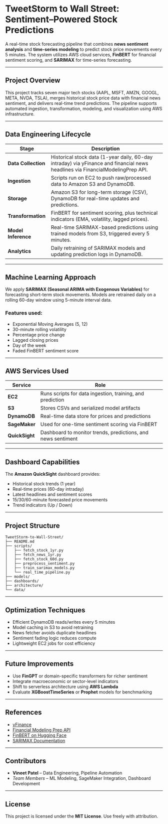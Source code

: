 
# TweetStorm to Wall Street: Sentiment–Powered Stock Predictions

A real-time stock forecasting pipeline that combines **news sentiment analysis** and **time-series modeling** to predict stock price movements every 5 minutes. The system utilizes AWS cloud services, **FinBERT** for financial sentiment scoring, and **SARIMAX** for time-series forecasting.

---

## Project Overview

This project tracks seven major tech stocks (AAPL, MSFT, AMZN, GOOGL, META, NVDA, TSLA), merges historical stock price data with financial news sentiment, and delivers real-time trend predictions. The pipeline supports automated ingestion, transformation, modeling, and visualization using AWS infrastructure.

---

## Data Engineering Lifecycle

| Stage                | Description |
|----------------------|-------------|
| **Data Collection**  | Historical stock data (1-year daily, 60-day intraday) via yFinance and financial news headlines via FinancialModelingPrep API. |
| **Ingestion**        | Scripts run on EC2 to push raw/processed data to Amazon S3 and DynamoDB. |
| **Storage**          | Amazon S3 for long-term storage (CSV), DynamoDB for real-time updates and predictions. |
| **Transformation**   | FinBERT for sentiment scoring, plus technical indicators (EMA, volatility, lagged prices). |
| **Model Inference**  | Real-time SARIMAX-based predictions using trained models from S3, triggered every 5 minutes. |
| **Analytics**        | Daily retraining of SARIMAX models and updating prediction logs in DynamoDB. |

---

## Machine Learning Approach

We apply **SARIMAX (Seasonal ARIMA with Exogenous Variables)** for forecasting short-term stock movements. Models are retrained daily on a rolling 60-day window using 5-minute interval data.

### Features used:
- Exponential Moving Averages (5, 12)
- 30-minute rolling volatility
- Percentage price change
- Lagged closing prices
- Day of the week
- Faded FinBERT sentiment score

---

## AWS Services Used

| Service         | Role |
|----------------|------|
| **EC2**         | Runs scripts for data ingestion, training, and prediction |
| **S3**          | Stores CSVs and serialized model artifacts |
| **DynamoDB**    | Real-time data store for prices and predictions |
| **SageMaker**   | Used for one-time sentiment scoring via FinBERT |
| **QuickSight**  | Dashboard to monitor trends, predictions, and news sentiment |

---

## Dashboard Capabilities

The **Amazon QuickSight** dashboard provides:

- Historical stock trends (1 year)
- Real-time prices (60-day intraday)
- Latest headlines and sentiment scores
- 15/30/60-minute forecasted price movements
- Trend indicators (Up / Down)

---

## Project Structure

```
TweetStorm-to-Wall-Street/
├── README.md
├── scripts/
│   ├── fetch_stock_1yr.py
│   ├── fetch_news_1yr.py
│   ├── fetch_stock_60d.py
│   ├── preprocess_sentiment.py
│   ├── train_sarimax_models.py
│   └── real_time_pipeline.py
├── models/
├── dashboards/
├── architecture/
└── data/
```

---

## Optimization Techniques

- Efficient DynamoDB reads/writes every 5 minutes
- Model caching in S3 to avoid retraining
- News fetcher avoids duplicate headlines
- Sentiment fading logic reduces compute
- Lightweight EC2 jobs for cost efficiency

---

## Future Improvements

- Use **FinGPT** or domain-specific transformers for richer sentiment
- Integrate macroeconomic or sector-level indicators
- Shift to serverless architecture using **AWS Lambda**
- Evaluate **XGBoostTimeSeries** or **Prophet** models for benchmarking

---

## References

- [yFinance](https://github.com/ranaroussi/yfinance)
- [Financial Modeling Prep API](https://site.financialmodelingprep.com/)
- [FinBERT on Hugging Face](https://huggingface.co/yiyanghkust/finbert-tone)
- [SARIMAX Documentation](https://www.statsmodels.org/stable/generated/statsmodels.tsa.statespace.sarimax.SARIMAX.html)

---

## Contributors

- **Vineet Patel** – Data Engineering, Pipeline Automation
- *Team Members* – ML Modeling, SageMaker Integration, Dashboard Development

---

## License

This project is licensed under the **MIT License**. Use freely with attribution.
